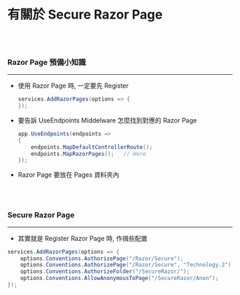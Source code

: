 # 有關於 Secure Razor Page

<br><br>

### Razor Page 預備小知識
___
- 使用 Razor Page 時, 一定要先 Register 
    ```c#
    services.AddRazorPages(options => {
    });
    ```
- 要告訴 UseEndpoints Middelware 怎麼找到對應的 Razor Page
    ```c#
    app.UseEndpoints(endpoints =>
    {
        endpoints.MapDefaultControllerRoute();
        endpoints.MapRazorPages();   // Here
    });
    ```
- Razor Page 要放在 Pages 資料夾內

<br><br>

### Secure Razor Page
___
* 其實就是 Register Razor Page 時, 作揖些配置
```c#
services.AddRazorPages(options => {
    options.Conventions.AuthorizePage("/Razor/Secure");                 //　Auth 配置
    options.Conventions.AuthorizePage("/Razor/Secure", "Technology.2"); //　Auth 配置
    options.Conventions.AuthorizeFolder("/SecureRazor/");               //　Auth 配置
    options.Conventions.AllowAnonymousToPage("/SecureRazor/Anon");      //　Auth 配置
});
```

